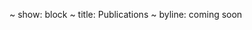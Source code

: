 ~ show: block
~ title: Publications
~ byline: coming soon

<block styles>
</block styles>

<block content>
</block content>

<block dependencies>
</block dependencies>


